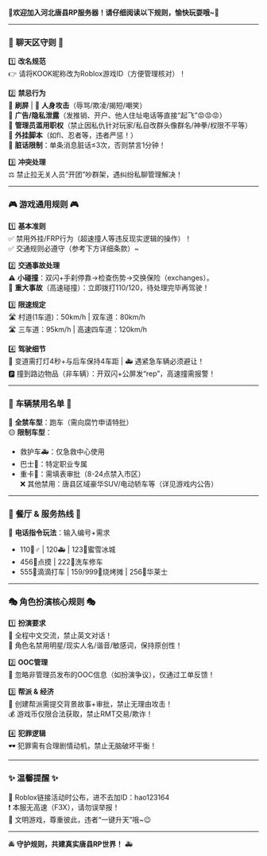 🎉**欢迎加入河北唐县RP服务器！请仔细阅读以下规则，愉快玩耍哦~**🎉

---

### 📜 **聊天区守则** 📜  
1️⃣ **改名规范**  
👉 请将KOOK昵称改为Roblox游戏ID（方便管理核对）！  

2️⃣ **禁忌行为**  
🚫 **刷屏** | 🚫 **人身攻击**（辱骂/欺凌/揭短/嘲笑）  
🚫 **广告/隐私泄露**（发推销、开户、他人住址电话等直接“起飞”😡😡😡）  
🚫 **管理员滥用职权**（禁止因私仇针对玩家/私自改群头像群名/神拳/权限不平等）  
🚫 **外挂脚本**（如fl、忍者等，违者严惩！）  
💬 **脏话限制**：单条消息脏话≤3次，否则禁言1分钟！  

3️⃣ **冲突处理**  
⚖️ 禁止拉无关人员“开团”吵群架，遇纠纷私聊管理解决！  

---

### 🎮 **游戏通用规则** 🎮  
1️⃣ **基本准则**  
✅ 禁用外挂/FRP行为（超速撞人等违反现实逻辑的操作）！  
✅ 交通规则必遵守（参考下方详细条款）~  

2️⃣ **交通事故处理**  
⚠️ **小碰撞**：双闪+手刹停靠→检查伤势→交换保险（exchanges）。  
🚨 **重大事故**（高速碰撞）：立即拨打110/120，待处理完毕再驾驶！  

3️⃣ **限速规定**  
🛣️ 村道(1车道)：50km/h | 双车道：80km/h  
🛣️ 三车道：95km/h | 高速四车道：120km/h  

4️⃣ **驾驶细节**  
🚗 变道需打灯4秒+与后车保持4车距 | 🚑 遇紧急车辆必须避让！  
🅿️ 撞到路边物品（非车辆）：开双闪+公屏发“rep”，高速撞需报警！  

---

### 🚗 **车辆禁用名单** 🚗  
🔴 **全禁车型**：跑车（需向腐竹申请特批）  
🟡 **限制车型**：  
- 救护车🚑：仅急救中心使用  
- 巴士🚌：特定职业专属  
- 重卡🚚：需填表审批（8-24点禁入市区）  
❌ 其他禁用：唐县区域豪华SUV/电动轿车等（详见游戏内公告）  

---

### 🍔 **餐厅 & 服务热线** 🍔  
📱 **电话指令玩法**：输入编号+需求  
- 110👮♂️ | 120🚑 | 123🍦蜜雪冰城  
- 456💆点摸 | 222🚗洗车修车  
- 555🚖滴滴打车 | 159/999🍢烧烤摊 | 256🍔华莱士  

---

### 🎭 **角色扮演核心规则** 🎭  
1️⃣ **扮演要求**  
🌟 全程中文交流，禁止英文对话！  
🌟 角色名禁用明星/现实人名/谐音/敏感词，保持原创性！  

2️⃣ **OOC管理**  
🔕 忽略非管理员发布的OOC信息（如扮演争议），仅通过工单反馈！  

3️⃣ **帮派 & 经济**  
🔫 创建帮派需提交背景故事+审批，禁止无理由攻击！  
💰 游戏币仅限合法获取，禁止RMT交易/欺诈！  

4️⃣ **犯罪逻辑**  
🕶️ 犯罪需有合理剧情动机，禁止无脑破坏平衡！  

---

### ✨ **温馨提醒** ✨  
📢 Roblox链接活动时公布，进不去加ID：hao123164  
❗ 本服无高速（F3X），请勿误举报！  
🌈 文明游戏，尊重彼此，违者“一键升天”哦~😉  

---  
🚔 **守护规则，共建真实唐县RP世界！** 🚑